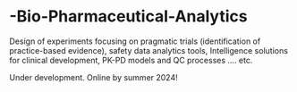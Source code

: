 # -Bio-Pharmaceutical-Analytics
Design of experiments focusing on pragmatic trials (identification of practice-based evidence), safety data analytics tools, Intelligence solutions for clinical development, PK-PD models and QC processes .... etc.

Under development. Online by summer 2024! 
